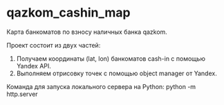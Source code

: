 # qazkom_cashin_map
Карта банкоматов по взносу наличных банка qazkom.

Проект состоит из двух частей:
1. Получаем координаты (lat, lon) банкоматов cash-in с помощью Yandex API.
2. Выполняем отрисовку точек с помощью object manager от Yandex.

Команда для запуска локального сервера на Python:
python -m http.server

